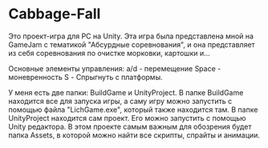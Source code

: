 # Cabbage-Fall
Это проект-игра для PC на Unity. Эта игра была представлена мной на GameJam с тематикой "Абсурдные соревнования", и она представляет из себя соревнования по очистке морковки, картошки и...

Основные элементы управления: a/d - перемещение Space - моневренность S - Спрыгнуть с платформы.

У меня есть две папки: BuildGame и UnityProject.
В папке BuildGame находится все для запуска игры, а саму игру можно запустить с помощью файла "LichGame.exe", который также находится там.
В папке UnityProject находится сам проект. Его можно запустить с помощью Unity редактора. В этом проекте самым важным для обозрения будет папка Assets, в которой можно найти все скрипты, спрайты и анимации.
